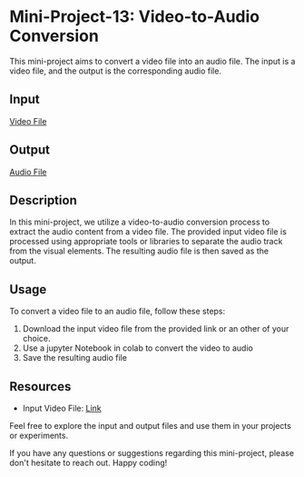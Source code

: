 # Mini-Project-13: Video-to-Audio Conversion

This mini-project aims to convert a video file into an audio file. The input is a video file, and the output is the corresponding audio file.

## Input

[Video File](https://github.com/sailohitaksh-cryptic/Mini-Project-13-Video-to-Audio-Conversion/assets/74712527/16fb63a3-bc9c-4f08-8c43-840dacc50ade)

## Output

[Audio File](https://github.com/sailohitaksh-cryptic/Mini-Project-13-Video-to-Audio-Conversion/assets/74712527/c242716f-356b-4eda-b29d-00d06849537b)

## Description

In this mini-project, we utilize a video-to-audio conversion process to extract the audio content from a video file. The provided input video file is processed using appropriate tools or libraries to separate the audio track from the visual elements. The resulting audio file is then saved as the output.

## Usage

To convert a video file to an audio file, follow these steps:

1. Download the input video file from the provided link or an other of your choice.
2. Use a jupyter Notebook in colab to convert the video to audio
3. Save the resulting audio file 

## Resources

- Input Video File: [Link](https://github.com/sailohitaksh-cryptic/Mini-Project-13-Video-to-Audio-Conversion/assets/74712527/16fb63a3-bc9c-4f08-8c43-840dacc50ade)

Feel free to explore the input and output files and use them in your projects or experiments.


If you have any questions or suggestions regarding this mini-project, please don't hesitate to reach out. Happy coding!

